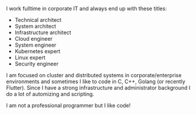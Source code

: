 I work fulltime in corporate IT and always end up with these titles:

- Technical architect
- System architect
- Infrastructure architect
- Cloud engineer
- System engineer
- Kubernetes expert
- Linux expert
- Security engineer

I am focused on cluster and distributed systems in corporate/enterprise environments and sometimes I like to code in C, C++, Golang (or recently Flutter). Since I have a strong infrastructure and administrator background I do a lot of automizing and scripting.

I am not a professional programmer but I like code!

<!---
hyrsh/hyrsh is a ✨ special ✨ repository because its `README.md` (this file) appears on your GitHub profile.
You can click the Preview link to take a look at your changes.
--->
